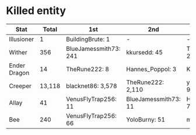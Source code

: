 # Killed entity

| Stat | Total | 1st | 2nd | 3rd |
| ----- | ----- | ----- | ----- | ----- |
| Illusioner | 1 | BuildingBrute: 1 | - | - |
| Wither | 356 | BlueJamessmith73: 241 | kkursedd: 45 | TheRune222: 23 |
| Ender Dragon | 14 | TheRune222: 8 | Hannes_Poppol: 3 | Kunais: 1 |
| Creeper | 13,118 | blacknet86: 3,578 | TheRune222: 2,110 | yolomarnta: 911 |
| Allay | 41 | VenusFlyTrap256: 11 | BlueJamessmith73: 11 | Hannes_Poppol: 7 |
| Bee | 240 | VenusFlyTrap256: 66 | YoloBurny: 51 | mr_steve7: 48 |